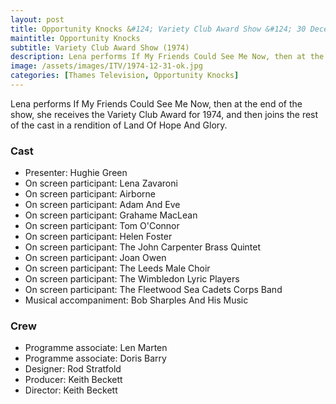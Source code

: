 ```yaml
---
layout: post
title: Opportunity Knocks &#124; Variety Club Award Show &#124; 30 December 1974
maintitle: Opportunity Knocks
subtitle: Variety Club Award Show (1974)
description: Lena performs If My Friends Could See Me Now, then at the end of the show, she receives the Variety Club Award for 1974, and then joins the rest of the cast in a rendition of Land Of Hope And Glory.
image: /assets/images/ITV/1974-12-31-ok.jpg
categories: [Thames Television, Opportunity Knocks]
---
```


Lena performs If My Friends Could See Me Now, then at the end of the show, she receives the Variety Club Award for 1974, and then joins the rest of the cast in a rendition of Land Of Hope And Glory.

### Cast
* Presenter: Hughie Green
* On screen participant: Lena Zavaroni
* On screen participant: Airborne
* On screen participant: Adam And Eve
* On screen participant: Grahame MacLean
* On screen participant: Tom O'Connor
* On screen participant: Helen Foster
* On screen participant: The John Carpenter Brass Quintet
* On screen participant: Joan Owen
* On screen participant: The Leeds Male Choir
* On screen participant: The Wimbledon Lyric Players
* On screen participant: The Fleetwood Sea Cadets Corps Band
* Musical accompaniment: Bob Sharples And His Music

### Crew
* Programme associate: Len Marten
* Programme associate: Doris Barry
* Designer: Rod Stratfold
* Producer: Keith Beckett
* Director: Keith Beckett

